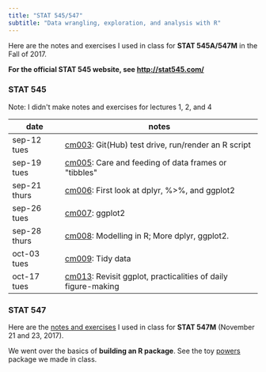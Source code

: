 ```yaml
---
title: "STAT 545/547"
subtitle: "Data wrangling, exploration, and analysis with R"
---
```



Here are the notes and exercises I used in class for __STAT 545A/547M__ in the Fall of 2017. 

**For the official STAT 545 website, see <http://stat545.com/>**

### STAT 545

Note: I didn't make notes and exercises for lectures 1, 2, and 4

|date         |notes                                                                                                                   |
|-------------|------------------------------------------------------------------------------------------------------------------------|
|sep-12 tues  |<a href="cm003-notes_and_exercises">cm003</a>: Git(Hub) test drive, run/render an R script                |
|sep-19 tues  |<a href="cm005-notes_and_exercises">cm005</a>: Care and feeding of data frames or "tibbles"               |           
|sep-21 thurs |<a href="cm006-notes_and_exercises">cm006</a>: First look at dplyr, %>%, and ggplot2                      |       
|sep-26 tues  |<a href="cm007-notes_and_exercises">cm007</a>: ggplot2                                                    |             
|sep-28 thurs |<a href="cm008-notes_and_exercises">cm008</a>: Modelling in R; More dplyr, ggplot2.|
|oct-03 tues  |<a href="cm009-notes_and_exercises">cm009</a>: Tidy data   |
|oct-17 tues  |<a href="cm013-notes_and_exercises">cm013</a>: Revisit ggplot, practicalities of daily figure-making|

### STAT 547

Here are the [notes and exercises](cm109-110-notes_and_exercises) I used in class for __STAT 547M__ (November 21 and 23, 2017).

We went over the basics of __building an R package__. See the toy [powers](https://github.com/vincenzocoia/powers) package we made in class. 
